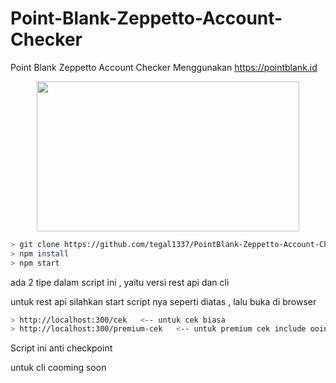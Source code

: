 # Point-Blank-Zeppetto-Account-Checker
Point Blank Zeppetto Account Checker Menggunakan https://pointblank.id
<div align="center">
<img src="https://www.pointblank.id/images/og_img.png" height="240" width="420">
</div>

```bash
> git clone https://github.com/tegal1337/PointBlank-Zeppetto-Account-Checker
> npm install
> npm start
```

ada 2 tipe dalam script ini , yaitu versi rest api dan cli 

untuk rest api silahkan start script nya seperti diatas , lalu buka di browser 

```bash
> http://localhost:300/cek   <-- untuk cek biasa
> http://localhost:300/premium-cek   <-- untuk premium cek include ooint , rank , etc

```
Script ini anti checkpoint


untuk cli cooming soon

